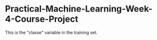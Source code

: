 # Practical-Machine-Learning-Week-4-Course-Project
This is the "classe" variable in the training set.
